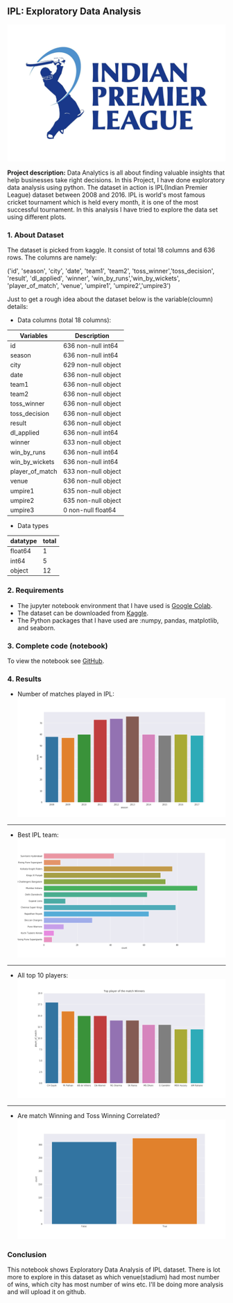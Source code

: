 ## IPL: Exploratory Data Analysis
  
  <img src="images/wp2458583.jpg?raw=true"/>

**Project description:** Data Analytics is all about finding valuable insights that help businesses take right decisions. In this Project, I have done exploratory data analysis using python. The dataset in action is IPL(Indian Premier League) dataset between 2008 and 2016. IPL is world's most famous cricket tournament which is held every month, it is one of the most successful tournament. In this analysis I have tried to explore the data set using different plots.

### 1. About Dataset

The dataset is picked from kaggle. It consist of total 18 columns and 636 rows. The columns are namely:

('id', 'season', 'city', 'date', 'team1', 'team2', 'toss_winner','toss_decision', 'result', 'dl_applied', 'winner', 
'win_by_runs','win_by_wickets', 'player_of_match', 'venue', 'umpire1', 'umpire2','umpire3')

Just to get a rough idea about the dataset below is the variable(cloumn) details:


* Data columns (total 18 columns):

Variables         | Description
------------------|--------------------
id                | 636 non-null int64
season            | 636 non-null int64
city              | 629 non-null object
date              | 636 non-null object
team1             | 636 non-null object
team2             | 636 non-null object
toss_winner       | 636 non-null object
toss_decision     | 636 non-null object
result            | 636 non-null object
dl_applied        | 636 non-null int64
winner            | 633 non-null object
win_by_runs       | 636 non-null int64
win_by_wickets    | 636 non-null int64
player_of_match   | 633 non-null object
venue             | 636 non-null object
umpire1           | 635 non-null object
umpire2           | 635 non-null object
umpire3           | 0 non-null float64

* Data types

datatype| total
--------|------
float64 |  1 
int64   |  5 
object  |  12




### 2. Requirements

*  The jupyter notebook environment that I have used is [Google Colab](https://colab.research.google.com/notebooks/welcome.ipynb#).
*  The dataset can be downloaded from [Kaggle](https://www.kaggle.com/manasgarg/ipl/data).
*  The Python packages that I have used are :numpy, pandas, matplotlib, and seaborn.


### 3. Complete code (notebook)

To view the notebook see [GitHub](https://github.com/beingshivam/Python-projects/blob/master/IPL_EDA.ipynb).


### 4. Results

* Number of matches played in IPL:
  <img src="images/number_of_matches1.png?raw=true"/>
---
* Best IPL team:
  <img src="images/Most_successful_ipl_team.png?raw=true"/>
---
* All top 10 players:
  <img src="images/Top_player.png?raw=true"/>
---
* Are match Winning and Toss Winning Correlated? 
  <img src="images/match_winning_toss_winning.png?raw=true"/>
  
  
### Conclusion

This notebook shows Exploratory Data Analysis of IPL dataset. There is lot more to explore in this dataset as which venue(stadium) had most number of wins, which city has most number of wins etc. I'll be doing more analysis and will upload it on github.


